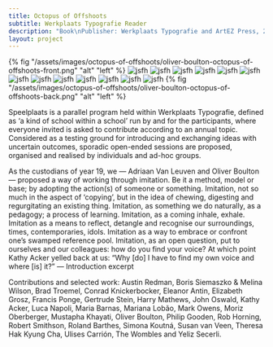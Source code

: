 ```yaml
---
title: Octopus of Offshoots
subtitle: Werkplaats Typografie Reader
description: "Book\nPublisher: Werkplaats Typografie and ArtEZ Press, 2019\nDesign: Oliver Boulton, Adriaan Van Leuven\nEditors: Oliver Boulton, Adriaan van Leuven, Maxine Kopsa\nEdition of 400, softback, 238pp.\nOffset, glued, 120 × 235mm\nISBN: 978-9-49100-30-73"
layout: project
---
```

{% fig "/assets/images/octopus-of-offshoots/oliver-boulton-octopus-of-offshoots-front.png" "alt" "left" %}
![jsfh](/assets/images/octopus-of-offshoots/oliver-boulton-octopus-of-offshoots-1.png)
![jsfh](/assets/images/octopus-of-offshoots/oliver-boulton-octopus-of-offshoots-2.png)
![jsfh](/assets/images/octopus-of-offshoots/oliver-boulton-octopus-of-offshoots-3.png)
![jsfh](/assets/images/octopus-of-offshoots/oliver-boulton-octopus-of-offshoots-4.png)
![jsfh](/assets/images/octopus-of-offshoots/oliver-boulton-octopus-of-offshoots-5.png)
![jsfh](/assets/images/octopus-of-offshoots/oliver-boulton-octopus-of-offshoots-6.png)
![jsfh](/assets/images/octopus-of-offshoots/oliver-boulton-octopus-of-offshoots-7.png)
![jsfh](/assets/images/octopus-of-offshoots/oliver-boulton-octopus-of-offshoots-8.png)
![jsfh](/assets/images/octopus-of-offshoots/oliver-boulton-octopus-of-offshoots-9.png)
![jsfh](/assets/images/octopus-of-offshoots/oliver-boulton-octopus-of-offshoots-10.png)
![jsfh](/assets/images/octopus-of-offshoots/oliver-boulton-octopus-of-offshoots-11.png)
![jsfh](/assets/images/octopus-of-offshoots/oliver-boulton-octopus-of-offshoots-12.png)
![jsfh](/assets/images/octopus-of-offshoots/oliver-boulton-octopus-of-offshoots-13.png)
{% fig "/assets/images/octopus-of-offshoots/oliver-boulton-octopus-of-offshoots-back.png" "alt" "left" %}

Speelplaats is a parallel program held within Werkplaats Typografie, defined as ‘a kind of school within a school’ run by and for the participants, where everyone invited is asked to contribute according to an annual topic. Considered as a testing ground for introducing and exchanging ideas with uncertain outcomes, sporadic open-ended sessions are proposed, organised and realised by individuals and ad-hoc groups.

As the custodians of year 19, we — Adriaan Van Leuven and Oliver Boulton — proposed a way of working through imitation. Be it a method, model or base; by adopting the action(s) of someone or something. Imitation, not so much in the aspect of ‘copying’, but in the idea of chewing, digesting and regurgitating an existing thing. Imitation, as something we do naturally, as a pedagogy; a process of learning. Imitation, as a coming inhale, exhale. Imitation as a means to reflect, detangle and recognise our surroundings, times, contemporaries, idols. Imitation as a way to embrace or confront one’s swamped reference pool. Imitation, as an open question, put to ourselves and our colleagues: how do you find your voice? At which point Kathy Acker yelled back at us: “Why [do] I have to find my own voice and where [is] it?”  — Introduction excerpt

Contributions and selected work: Austin Redman, Boris Siemaszko & Melina Wilson, Brad Troemel, Conrad Knickerbocker, Eleanor Antin, Elizabeth Grosz, Francis Ponge, Gertrude Stein, Harry Mathews, John Oswald, Kathy Acker, Luca Napoli, Maria Barnas, Mariana Lobão, Mark Owens, Moriz Oberberger, Mustapha Khayati, Oliver Boulton, Philip Gooden, Rob Horning, Robert Smithson, Roland Barthes, Simona Koutná, Susan van Veen, Theresa Hak Kyung Cha, Ulises Carrión, The Wombles and Yeliz Secerli.